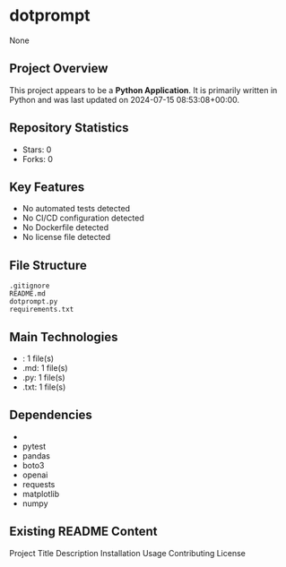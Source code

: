 # dotprompt

None

## Project Overview

This project appears to be a **Python Application**. It is primarily written in Python and was last updated on 2024-07-15 08:53:08+00:00.

## Repository Statistics
- Stars: 0
- Forks: 0

## Key Features
- No automated tests detected
- No CI/CD configuration detected
- No Dockerfile detected
- No license file detected

## File Structure
```
.gitignore
README.md
dotprompt.py
requirements.txt
```

## Main Technologies
- : 1 file(s)
- .md: 1 file(s)
- .py: 1 file(s)
- .txt: 1 file(s)

## Dependencies
- 
- pytest
- pandas
- boto3
- openai
- requests
- matplotlib
- numpy

## Existing README Content

Project Title
Description
Installation
Usage
Contributing
License

